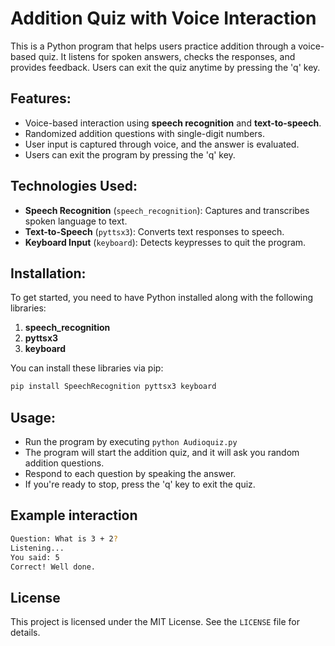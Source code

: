 # Addition Quiz with Voice Interaction

This is a Python program that helps users practice addition through a voice-based quiz. It listens for spoken answers, checks the responses, and provides feedback. Users can exit the quiz anytime by pressing the 'q' key.

## Features:
- Voice-based interaction using **speech recognition** and **text-to-speech**.
- Randomized addition questions with single-digit numbers.
- User input is captured through voice, and the answer is evaluated.
- Users can exit the program by pressing the 'q' key.

## Technologies Used:
- **Speech Recognition** (`speech_recognition`): Captures and transcribes spoken language to text.
- **Text-to-Speech** (`pyttsx3`): Converts text responses to speech.
- **Keyboard Input** (`keyboard`): Detects keypresses to quit the program.

## Installation:
To get started, you need to have Python installed along with the following libraries:

1.  **speech_recognition**
2.  **pyttsx3**
3.  **keyboard**

You can install these libraries via pip:

```bash
pip install SpeechRecognition pyttsx3 keyboard
```
## Usage:

- Run the program by executing ``` python Audioquiz.py ```
- The program will start the addition quiz, and it will ask you random addition questions.
- Respond to each question by speaking the answer.
- If you're ready to stop, press the 'q' key to exit the quiz.

## Example interaction

```bash
Question: What is 3 + 2?
Listening...
You said: 5
Correct! Well done.
```
## License

This project is licensed under the MIT License. See the `LICENSE` file for details.

